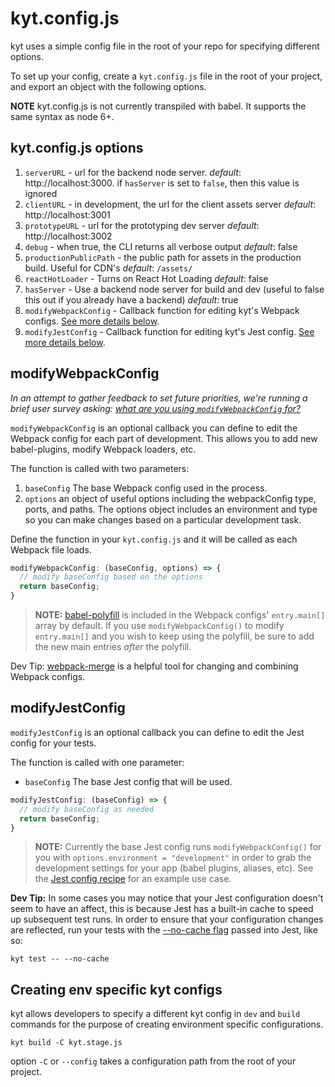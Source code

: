 # kyt.config.js

kyt uses a simple config file in the root of your repo for specifying different options.

To set up your config, create a `kyt.config.js` file in the root of your project,
and export an object with the following options.

**NOTE** kyt.config.js is not currently transpiled with babel. It supports the same syntax as node 6+.

## kyt.config.js options

 1. `serverURL` - url for the backend node server. *default*: http://localhost:3000. if `hasServer` is set to `false`, then this value is ignored
 2. `clientURL` - in development, the url for the client assets server *default*: http://localhost:3001
 3. `prototypeURL` - url for the prototyping dev server *default*: http://localhost:3002
 4. `debug` - when true, the CLI returns all verbose output *default*: false
 5. `productionPublicPath` - the public path for assets in the production build. Useful for CDN's *default*: `/assets/`
 6. `reactHotLoader` - Turns on React Hot Loading *default*: false
 7. `hasServer` - Use a backend node server for build and dev (useful to false this out if you already have a backend) *default*: true
 8. `modifyWebpackConfig` - Callback function for editing kyt's Webpack configs. [See more details below](#modifyWebpackConfig).
 9. `modifyJestConfig` - Callback function for editing kyt's Jest config. [See more details below](#modifyJestConfig).


## modifyWebpackConfig

_In an attempt to gather feedback to set future priorities, we're running a brief user survey asking: [what are you using `modifyWebpackConfig` for?](https://github.com/NYTimes/kyt/issues/TODO)_

`modifyWebpackConfig` is an optional callback you can define to edit the Webpack config for each part of development.
This allows you to add new babel-plugins, modify Webpack loaders, etc.

The function is called with two parameters:
1. `baseConfig` The base Webpack config used in the process.
2. `options` an object of useful options including the webpackConfig type, ports, and paths. The options object includes an environment and type so you can make changes based on a particular development task.

Define the function in your `kyt.config.js` and it will be called as each Webpack file loads.

```javascript
modifyWebpackConfig: (baseConfig, options) => {
  // modify baseConfig based on the options
  return baseConfig;
}
```

> **NOTE:** [babel-polyfill](https://babeljs.io/docs/usage/polyfill/) is included in the Webpack configs' `entry.main[]` array by default. If you use `modifyWebpackConfig()` to modify `entry.main[]` and you wish to keep using the polyfill, be sure to add the new main entries _after_ the polyfill.

Dev Tip:
[webpack-merge](https://github.com/survivejs/webpack-merge) is a helpful tool for changing and combining Webpack configs.

## modifyJestConfig
`modifyJestConfig` is an optional callback you can define to edit the Jest config for your tests.

The function is called with one parameter:

- `baseConfig` The base Jest config that will be used.


```javascript
modifyJestConfig: (baseConfig) => {
  // modify baseConfig as needed
  return baseConfig;
}
```

> **NOTE:** Currently the base Jest config runs `modifyWebpackConfig()` for you with `options.environment = "development"` in order to grab the development settings for your app (babel plugins, aliases, etc). See the [Jest config recipe](/docs/Recipes.md) for an example use case.

**Dev Tip:**
In some cases you may notice that your Jest configuration doesn't seem to have an affect, this is because Jest has a built-in cache to speed up subsequent test runs. In order to ensure that your configuration changes are reflected, run your tests with the [--no-cache flag](http://facebook.github.io/jest/docs/troubleshooting.html#caching-issues) passed into Jest, like so:

```
kyt test -- --no-cache
```

## Creating env specific kyt configs
kyt allows developers to specify a different kyt config in `dev` and `build` commands for the purpose of creating environment specific configurations.
```
kyt build -C kyt.stage.js
```
option `-C` or `--config` takes a configuration path from the root of your project.
